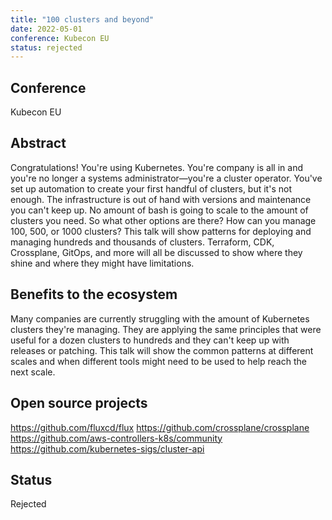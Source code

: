 ```yaml
---
title: "100 clusters and beyond"
date: 2022-05-01
conference: Kubecon EU
status: rejected
---
```


## Conference
Kubecon EU

## Abstract
Congratulations! You're using Kubernetes. You're company is all in and you're no longer a systems administrator—you're a cluster operator. You've set up automation to create your first handful of clusters, but it's not enough. The infrastructure is out of hand with versions and maintenance you can't keep up. No amount of bash is going to scale to the amount of clusters you need.
So what other options are there? How can you manage 100, 500, or 1000 clusters? This talk will show patterns for deploying and managing hundreds and thousands of clusters. Terraform, CDK, Crossplane, GitOps, and more will all be discussed to show where they shine and where they might have limitations.

## Benefits to the ecosystem
Many companies are currently struggling with the amount of Kubernetes clusters they're managing. They are applying the same principles that were useful for a dozen clusters to hundreds and they can't keep up with releases or patching.
This talk will show the common patterns at different scales and when different tools might need to be used to help reach the next scale.

## Open source projects
https://github.com/fluxcd/flux
https://github.com/crossplane/crossplane
https://github.com/aws-controllers-k8s/community
https://github.com/kubernetes-sigs/cluster-api

## Status
Rejected
